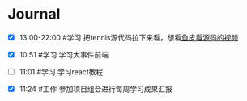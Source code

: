 # Journal

- [x] 13:00-22:00 #学习 把tennis源代码拉下来看，想看[鱼皮看源码的视频](https://www.bilibili.com/video/BV13q4y1U7JU)

- [x] 10:51 #学习 学习大事件前端
- [ ] 11:01 #学习 学习react教程
- [x] 11:24 #工作 参加项目组会进行每周学习成果汇报
